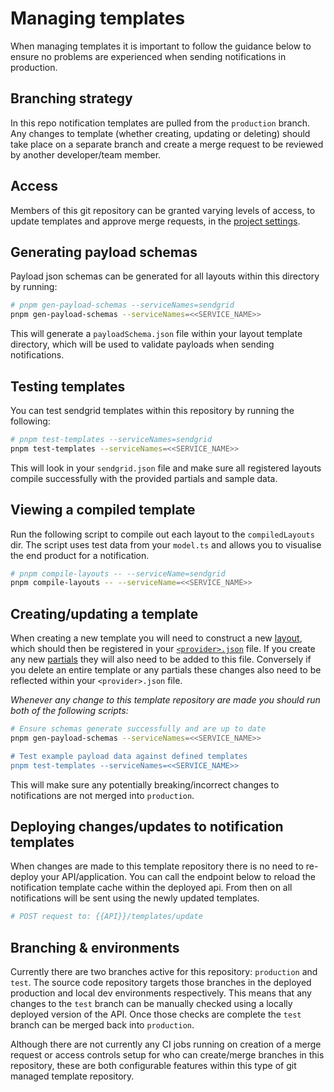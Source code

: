 # Managing templates

When managing templates it is important to follow the guidance below to ensure no problems are experienced when sending notifications in production.

## Branching strategy

In this repo notification templates are pulled from the `production` branch. Any changes to template (whether creating, updating or deleting) should take place on a separate branch and create a merge request to be reviewed by another developer/team member.

## Access

Members of this git repository can be granted varying levels of access, to update templates and approve merge requests, in the [project settings](https://github.com/Rocketmakers/client-templates/settings/access).

## Generating payload schemas

Payload json schemas can be generated for all layouts within this directory by running:

```bash
# pnpm gen-payload-schemas --serviceNames=sendgrid
pnpm gen-payload-schemas --serviceNames=<<SERVICE_NAME>>
```

This will generate a `payloadSchema.json` file within your layout template directory, which will be used to validate payloads when sending notifications.

## Testing templates

You can test sendgrid templates within this repository by running the following:

```bash
# pnpm test-templates --serviceNames=sendgrid
pnpm test-templates --serviceNames=<<SERVICE_NAME>>
```

This will look in your `sendgrid.json` file and make sure all registered layouts compile successfully with the provided partials and sample data.

## Viewing a compiled template

Run the following script to compile out each layout to the `compiledLayouts` dir. The script uses test data from your `model.ts` and allows you to visualise the end product for a notification.

```bash
# pnpm compile-layouts -- --serviceName=sendgrid
pnpm compile-layouts -- --serviceName=<<SERVICE_NAME>>
```

## Creating/updating a template

When creating a new template you will need to construct a new [layout](./layouts.md), which should then be registered in your [`<provider>.json`](./providerJson.md) file. If you create any new [partials](./partials.md) they will also need to be added to this file. Conversely if you delete an entire template or any partials these changes also need to be reflected within your `<provider>.json` file.

_Whenever any change to this template repository are made you should run both of the following scripts:_

```bash
# Ensure schemas generate successfully and are up to date
pnpm gen-payload-schemas --serviceNames=<<SERVICE_NAME>>

# Test example payload data against defined templates
pnpm test-templates --serviceNames=<<SERVICE_NAME>>
```

This will make sure any potentially breaking/incorrect changes to notifications are not merged into `production`.

## Deploying changes/updates to notification templates

When changes are made to this template repository there is no need to re-deploy your API/application. You can call the endpoint below to reload the notification template cache within the deployed api. From then on all notifications will be sent using the newly updated templates.

```bash
# POST request to: {{API}}/templates/update
```

## Branching & environments

Currently there are two branches active for this repository: `production` and `test`. The source code repository targets those branches in the deployed production and local dev environments respectively. This means that any changes to the `test` branch can be manually checked using a locally deployed version of the API. Once those checks are complete the `test` branch can be merged back into `production`.

Although there are not currently any CI jobs running on creation of a merge request or access controls setup for who can create/merge branches in this repository, these are both configurable features within this type of git managed template repository.
